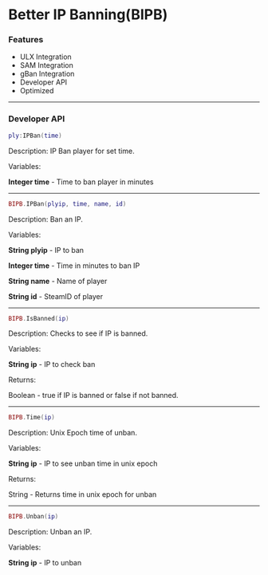 # Better IP Banning(BIPB)

### Features

-   ULX Integration
-   SAM Integration
-   gBan Integration
-   Developer API
-   Optimized

* * *

### Developer API

```lua
ply:IPBan(time)
```

Description: IP Ban player for set time.

Variables:

**Integer time** - Time to ban player in minutes
* * *
```lua
BIPB.IPBan(plyip, time, name, id)
```

Description: Ban an IP.

Variables:

**String plyip** - IP to ban

**Integer time** - Time in minutes to ban IP

**String name** - Name of player

**String id** - SteamID of player
* * *
```lua
BIPB.IsBanned(ip)
```

Description: Checks to see if IP is banned.

Variables:

**String ip** - IP to check ban

Returns:

Boolean - true if IP is banned or false if not banned.
* * *
```lua
BIPB.Time(ip)
```

Description: Unix Epoch time of unban.

Variables:

**String ip** - IP to see unban time in unix epoch

Returns:

String - Returns time in unix epoch for unban
      
* * *
```lua
BIPB.Unban(ip)
```

Description: Unban an IP.

Variables:

**String ip** - IP to unban